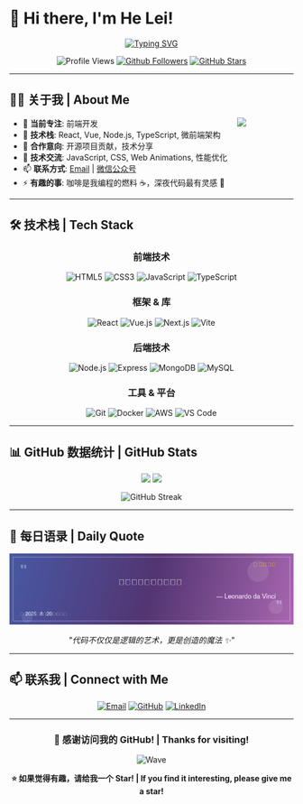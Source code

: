 # 🚀 Hi there, I'm He Lei! 

<div align="center">
  
[![Typing SVG](https://readme-typing-svg.herokuapp.com?font=Fira+Code&size=22&duration=3000&pause=1000&color=58A6FF&background=0D111700&center=true&vCenter=true&width=600&lines=%E9%AB%98%E7%BA%A7%E5%89%8D%E7%AB%AF%E5%BC%80%E5%8F%91%E5%B7%A5%E7%A8%8B%E5%B8%88;Senior+Frontend+Developer;React+%7C+Vue+%7C+TypeScript;%E7%86%9F%E6%82%89%E5%BE%AE%E5%89%8D%E7%AB%AF%E6%9E%B6%E6%9E%84;%E5%BC%80%E6%BA%90%E9%A1%B9%E7%9B%AE%E8%B4%A1%E7%8C%AE%E8%80%85;%E5%92%96%E5%95%A1%E9%A9%B1%E5%8A%A8%E7%9A%84%E4%BB%A3%E7%A0%81%E8%89%BA%E6%9C%AF%E5%AE%B6+%E2%98%95)](https://git.io/typing-svg)

![Profile Views](https://komarev.com/ghpvc/?username=DueKer&color=brightgreen&style=flat-square)
[![Github Followers](https://img.shields.io/github/followers/DueKer?color=06FFA5&logo=github&style=flat-square)](https://github.com/DueKer)
[![GitHub Stars](https://img.shields.io/github/stars/DueKer?color=FFD700&logo=github&style=flat-square)](https://github.com/DueKer)

</div>

---

## 🧑‍💻 关于我 | About Me

<img align="right" src="https://media.giphy.com/media/M9gbBd9nbDrOTu1Mqx/giphy.gif" width="100">

- 🔭 **当前专注**: 前端开发
- 🌱 **技术栈**: React, Vue, Node.js, TypeScript, 微前端架构
- 👯 **合作意向**: 开源项目贡献，技术分享
- 💬 **技术交流**: JavaScript, CSS, Web Animations, 性能优化
- 📫 **联系方式**: [Email](mailto:1216504560@qq.com) | [微信公众号](link)
- ⚡ **有趣的事**: 咖啡是我编程的燃料 ☕，深夜代码最有灵感 🌙

---

## 🛠️ 技术栈 | Tech Stack

<div align="center">

### 前端技术
![HTML5](https://img.shields.io/badge/-HTML5-E34F26?style=for-the-badge&logo=html5&logoColor=white)
![CSS3](https://img.shields.io/badge/-CSS3-1572B6?style=for-the-badge&logo=css3&logoColor=white)
![JavaScript](https://img.shields.io/badge/-JavaScript-F7DF1E?style=for-the-badge&logo=javascript&logoColor=black)
![TypeScript](https://img.shields.io/badge/-TypeScript-3178C6?style=for-the-badge&logo=typescript&logoColor=white)

### 框架 & 库
![React](https://img.shields.io/badge/-React-61DAFB?style=for-the-badge&logo=react&logoColor=black)
![Vue.js](https://img.shields.io/badge/-Vue.js-4FC08D?style=for-the-badge&logo=vue.js&logoColor=white)
![Next.js](https://img.shields.io/badge/-Next.js-000000?style=for-the-badge&logo=next.js&logoColor=white)
![Vite](https://img.shields.io/badge/-Vite-646CFF?style=for-the-badge&logo=vite&logoColor=white)

### 后端技术
![Node.js](https://img.shields.io/badge/-Node.js-339933?style=for-the-badge&logo=node.js&logoColor=white)
![Express](https://img.shields.io/badge/-Express-000000?style=for-the-badge&logo=express&logoColor=white)
![MongoDB](https://img.shields.io/badge/-MongoDB-47A248?style=for-the-badge&logo=mongodb&logoColor=white)
![MySQL](https://img.shields.io/badge/-MySQL-4479A1?style=for-the-badge&logo=mysql&logoColor=white)

### 工具 & 平台
![Git](https://img.shields.io/badge/-Git-F05032?style=for-the-badge&logo=git&logoColor=white)
![Docker](https://img.shields.io/badge/-Docker-2496ED?style=for-the-badge&logo=docker&logoColor=white)
![AWS](https://img.shields.io/badge/-AWS-232F3E?style=for-the-badge&logo=amazon-aws&logoColor=white)
![VS Code](https://img.shields.io/badge/-VS%20Code-007ACC?style=for-the-badge&logo=visual-studio-code&logoColor=white)

</div>

---

## 📊 GitHub 数据统计 | GitHub Stats

<div align="center">
  
<img height="180em" src="https://github-readme-stats.vercel.app/api?username=DueKer&show_icons=true&theme=tokyonight&include_all_commits=true&count_private=true"/>
<img height="180em" src="https://github-readme-stats.vercel.app/api/top-langs/?username=DueKer&layout=compact&langs_count=8&theme=tokyonight"/>

</div>

<div align="center">
  
![GitHub Streak](https://github-readme-streak-stats.herokuapp.com/?user=DueKer&theme=tokyonight)

</div>

---

## 🎯 每日语录 | Daily Quote

<div align="center">

<!-- 每日语录将通过GitHub Actions自动更新 -->
![Daily Quote](https://raw.githubusercontent.com/DueKer/Dueker/main/quote.gif)

*"代码不仅仅是逻辑的艺术，更是创造的魔法 ✨"*

</div>

---

## 📫 联系我 | Connect with Me

<div align="center">

[![Email](https://img.shields.io/badge/-Email-D14836?style=for-the-badge&logo=gmail&logoColor=white)](mailto:1216504560@qq.com)
[![GitHub](https://img.shields.io/badge/-GitHub-181717?style=for-the-badge&logo=github&logoColor=white)](https://github.com/DueKer)
[![LinkedIn](https://img.shields.io/badge/-LinkedIn-0077B5?style=for-the-badge&logo=linkedin&logoColor=white)](https://linkedin.com/in/DueKer)

</div>

---

<div align="center">
  
### 🌟 感谢访问我的 GitHub! | Thanks for visiting!

![Wave](https://raw.githubusercontent.com/mayhemantt/mayhemantt/Update/svg/Bottom.svg)

**⭐ 如果觉得有趣，请给我一个 Star! | If you find it interesting, please give me a star!**

</div>


